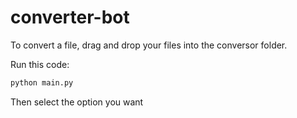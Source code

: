 # converter-bot

To convert a file, drag and drop your files into the conversor folder.

Run this code:

```bash
python main.py
```
Then select the option you want
